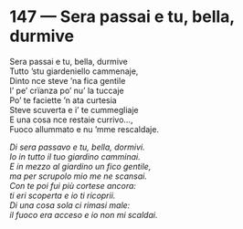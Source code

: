# 147 — Sera passai e tu, bella, durmive

Sera passai e tu, bella, durmive  
Tutto ’stu giardeniello cammenaje,  
Dinto nce steve ’na fica gentile  
I’ pe’ crïanza po’ nu’ la tuccaje  
Po’ te faciette ’n ata curtesia  
Steve scuverta e i’ te cummegliaje  
E una cosa nce restaie currivo...,  
Fuoco allummato e nu ’mme rescaldaje.

_Di sera passavo e tu, bella, dormivi.  
Io in tutto il tuo giardino camminai.  
E in mezzo al giardino un fico gentile,  
ma per scrupolo mio me ne scansai.  
Con te poi fui più cortese ancora:  
ti eri scoperta e io ti ricoprii.  
Di una cosa sola ci rimasi male:  
il fuoco era acceso e io non mi scaldai._

